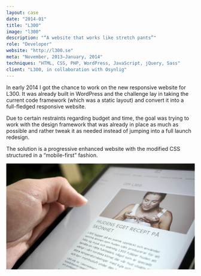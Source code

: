```yaml
---
layout: case
date: "2014-01"
title: "L300"
image: "l300"
description: "“A website that works like stretch pants”"
role: "Developer"
website: "http://l300.se"
meta: "November, 2013–January, 2014"
techniques: "HTML, CSS, PHP, WordPress, JavaScript, jQuery, Sass"
client: "L300, in collaboration with Osynlig"
---
```


In early 2014 I got the chance to work on the new responsive website for L300. It was already built in WordPress and the challenge lay in taking the current code framework (which was a static layout) and convert it into a full-fledged responsive website.

Due to certain restraints regarding budget and time, the goal was trying to work with the design framework that was already in place as much as possible and rather tweak it as needed instead of jumping into a full launch redesign.

The solution is a progressive enhanced website with the modified CSS structured in a “mobile-first” fashion.

![L300](l300-inline-1.jpg)
